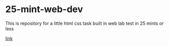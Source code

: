 # 25-mint-web-dev
This is repository for a little html css task built in web lab test in 25 mints or less

[link](https://awaisoem.github.io/25-mint-web-dev/)
